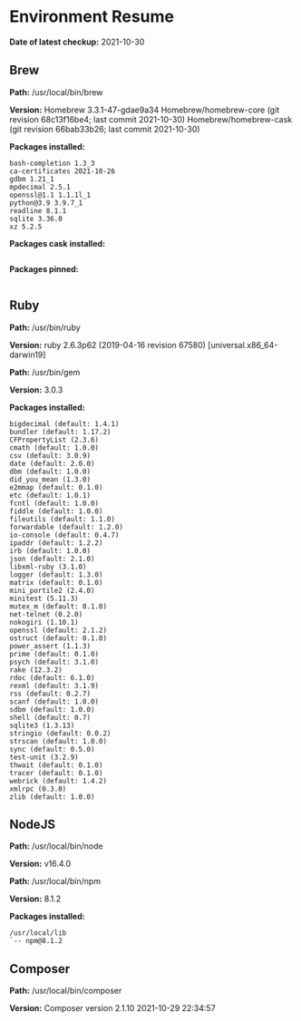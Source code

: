 # Environment Resume

**Date of latest checkup:** 2021-10-30

## Brew

**Path:**
/usr/local/bin/brew

**Version:**
Homebrew 3.3.1-47-gdae9a34
Homebrew/homebrew-core (git revision 68c13f16be4; last commit 2021-10-30)
Homebrew/homebrew-cask (git revision 66bab33b26; last commit 2021-10-30)

**Packages installed:**

```
bash-completion 1.3_3
ca-certificates 2021-10-26
gdbm 1.21_1
mpdecimal 2.5.1
openssl@1.1 1.1.1l_1
python@3.9 3.9.7_1
readline 8.1.1
sqlite 3.36.0
xz 5.2.5
```

**Packages cask installed:**

```

```

**Packages pinned:**

```

```

## Ruby

**Path:**
/usr/bin/ruby

**Version:**
ruby 2.6.3p62 (2019-04-16 revision 67580) [universal.x86_64-darwin19]

**Path:**
/usr/bin/gem

**Version:**
3.0.3

**Packages installed:**

```
bigdecimal (default: 1.4.1)
bundler (default: 1.17.2)
CFPropertyList (2.3.6)
cmath (default: 1.0.0)
csv (default: 3.0.9)
date (default: 2.0.0)
dbm (default: 1.0.0)
did_you_mean (1.3.0)
e2mmap (default: 0.1.0)
etc (default: 1.0.1)
fcntl (default: 1.0.0)
fiddle (default: 1.0.0)
fileutils (default: 1.1.0)
forwardable (default: 1.2.0)
io-console (default: 0.4.7)
ipaddr (default: 1.2.2)
irb (default: 1.0.0)
json (default: 2.1.0)
libxml-ruby (3.1.0)
logger (default: 1.3.0)
matrix (default: 0.1.0)
mini_portile2 (2.4.0)
minitest (5.11.3)
mutex_m (default: 0.1.0)
net-telnet (0.2.0)
nokogiri (1.10.1)
openssl (default: 2.1.2)
ostruct (default: 0.1.0)
power_assert (1.1.3)
prime (default: 0.1.0)
psych (default: 3.1.0)
rake (12.3.2)
rdoc (default: 6.1.0)
rexml (default: 3.1.9)
rss (default: 0.2.7)
scanf (default: 1.0.0)
sdbm (default: 1.0.0)
shell (default: 0.7)
sqlite3 (1.3.13)
stringio (default: 0.0.2)
strscan (default: 1.0.0)
sync (default: 0.5.0)
test-unit (3.2.9)
thwait (default: 0.1.0)
tracer (default: 0.1.0)
webrick (default: 1.4.2)
xmlrpc (0.3.0)
zlib (default: 1.0.0)
```

## NodeJS

**Path:**
/usr/local/bin/node

**Version:**
v16.4.0

**Path:**
/usr/local/bin/npm

**Version:**
8.1.2

**Packages installed:**

```
/usr/local/lib
`-- npm@8.1.2

```

## Composer

**Path:**
/usr/local/bin/composer

**Version:**
Composer version 2.1.10 2021-10-29 22:34:57
